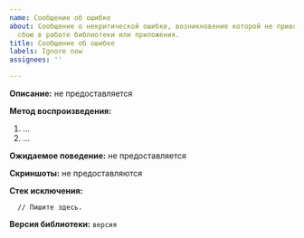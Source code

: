 ```yaml
---
name: Сообщение об ошибке
about: Сообщение о некритической ошибке, возникновение которой не приводит к моментальному
  сбою в работе библиотеки или приложения.
title: Сообщение об ошибке
labels: Ignore now
assignees: ''

---
```


**Описание:**
не предоставляется

**Метод воспроизведения:**
1. ...
2. ...

**Ожидаемое поведение:**
не предоставляется

**Скриншоты:**
не предоставляются

**Стек исключения:**
```
  // Пишите здесь.
```

**Версия библиотеки:** `версия`
